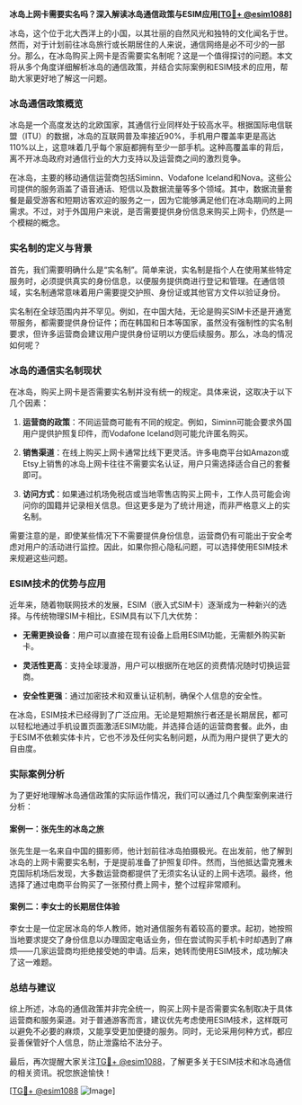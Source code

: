 **冰岛上网卡需要实名吗？深入解读冰岛通信政策与ESIM应用[[TG💪+ @esim1088](https://t.me/s/esim1088)]**

冰岛，这个位于北大西洋上的小国，以其壮丽的自然风光和独特的文化闻名于世。然而，对于计划前往冰岛旅行或长期居住的人来说，通信网络是必不可少的一部分。那么，在冰岛购买上网卡是否需要实名制呢？这是一个值得探讨的问题。本文将从多个角度详细解析冰岛的通信政策，并结合实际案例和ESIM技术的应用，帮助大家更好地了解这一问题。

### 冰岛通信政策概览

冰岛是一个高度发达的北欧国家，其通信行业同样处于较高水平。根据国际电信联盟（ITU）的数据，冰岛的互联网普及率接近90%，手机用户覆盖率更是高达110%以上，这意味着几乎每个家庭都拥有至少一部手机。这种高覆盖率的背后，离不开冰岛政府对通信行业的大力支持以及运营商之间的激烈竞争。

在冰岛，主要的移动通信运营商包括Siminn、Vodafone Iceland和Nova。这些公司提供的服务涵盖了语音通话、短信以及数据流量等多个领域。其中，数据流量套餐是最受游客和短期访客欢迎的服务之一，因为它能够满足他们在冰岛期间的上网需求。不过，对于外国用户来说，是否需要提供身份信息来购买上网卡，仍然是一个模糊的概念。

### 实名制的定义与背景

首先，我们需要明确什么是“实名制”。简单来说，实名制是指个人在使用某些特定服务时，必须提供真实的身份信息，以便服务提供商进行登记和管理。在通信领域，实名制通常意味着用户需要提交护照、身份证或其他官方文件以验证身份。

实名制在全球范围内并不罕见。例如，在中国大陆，无论是购买SIM卡还是开通宽带服务，都需要提供身份证件；而在韩国和日本等国家，虽然没有强制性的实名制要求，但许多运营商会建议用户提供身份证明以方便后续服务。那么，冰岛的情况如何呢？

### 冰岛的通信实名制现状

在冰岛，购买上网卡是否需要实名制并没有统一的规定。具体来说，这取决于以下几个因素：

1. **运营商的政策**：不同运营商可能有不同的规定。例如，Siminn可能会要求外国用户提供护照复印件，而Vodafone Iceland则可能允许匿名购买。
   
2. **销售渠道**：在线上购买上网卡通常比线下更灵活。许多电商平台如Amazon或Etsy上销售的冰岛上网卡往往不需要实名认证，用户只需选择适合自己的套餐即可。

3. **访问方式**：如果通过机场免税店或当地零售店购买上网卡，工作人员可能会询问你的国籍并记录相关信息。但这更多是为了统计用途，而非严格意义上的实名制。

需要注意的是，即使某些情况下不需要提供身份信息，运营商仍有可能出于安全考虑对用户的活动进行监控。因此，如果你担心隐私问题，可以选择使用ESIM技术来规避这些问题。

### ESIM技术的优势与应用

近年来，随着物联网技术的发展，ESIM（嵌入式SIM卡）逐渐成为一种新兴的选择。与传统物理SIM卡相比，ESIM具有以下几大优势：

- **无需更换设备**：用户可以直接在现有设备上启用ESIM功能，无需额外购买新卡。
  
- **灵活性更高**：支持全球漫游，用户可以根据所在地区的资费情况随时切换运营商。
  
- **安全性更强**：通过加密技术和双重认证机制，确保个人信息的安全性。

在冰岛，ESIM技术已经得到了广泛应用。无论是短期旅行者还是长期居民，都可以轻松地通过手机设置页面激活ESIM功能，并选择合适的运营商套餐。此外，由于ESIM不依赖实体卡片，它也不涉及任何实名制问题，从而为用户提供了更大的自由度。

### 实际案例分析

为了更好地理解冰岛通信政策的实际运作情况，我们可以通过几个典型案例来进行分析：

#### 案例一：张先生的冰岛之旅

张先生是一名来自中国的摄影师，他计划前往冰岛拍摄极光。在出发前，他了解到冰岛的上网卡需要实名制，于是提前准备了护照复印件。然而，当他抵达雷克雅未克国际机场后发现，大多数运营商都提供了无须实名认证的上网卡选项。最终，他选择了通过电商平台购买了一张预付费上网卡，整个过程非常顺利。

#### 案例二：李女士的长期居住体验

李女士是一位定居冰岛的华人教师，她对通信服务有着较高的要求。起初，她按照当地要求提交了身份信息以办理固定电话业务，但在尝试购买手机卡时却遇到了麻烦——几家运营商均拒绝接受她的申请。后来，她转而使用ESIM技术，成功解决了这一难题。

### 总结与建议

综上所述，冰岛的通信政策并非完全统一，购买上网卡是否需要实名制取决于具体运营商和服务渠道。对于普通游客而言，建议优先考虑使用ESIM技术，这样既可以避免不必要的麻烦，又能享受更加便捷的服务。同时，无论采用何种方式，都应妥善保管好个人信息，防止泄露给不法分子。

最后，再次提醒大家关注[TG💪+ @esim1088](https://t.me/s/esim1088)，了解更多关于ESIM技术和冰岛通信的相关资讯。祝您旅途愉快！

[[TG💪+ @esim1088](https://t.me/s/esim1088) ![Image](https://i.postimg.cc/4NQfJmqS/Snipaste-2025-05-13-00-14-12.png)]